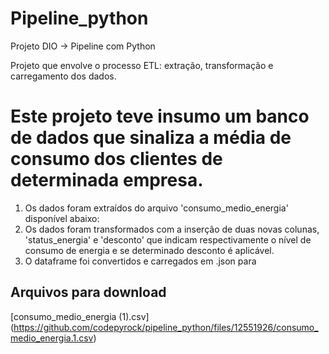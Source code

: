 # Pipeline_python
Projeto DIO -> Pipeline com Python

Projeto que envolve o processo ETL: extração, transformação e carregamento dos dados.

# Este projeto teve insumo um banco de dados que sinaliza a média de consumo dos clientes de determinada empresa.
1. Os dados foram extraídos do arquivo 'consumo_medio_energia' disponível abaixo:
2. Os dados foram transformados com a inserção de duas novas colunas, 'status_energia' e 'desconto' que indicam respectivamente o nível de consumo de energia e se determinado desconto é aplicável.
3. O dataframe foi convertidos e carregados em .json para 


## Arquivos para download
[consumo_medio_energia (1).csv]
(https://github.com/codepyrock/pipeline_python/files/12551926/consumo_medio_energia.1.csv)
